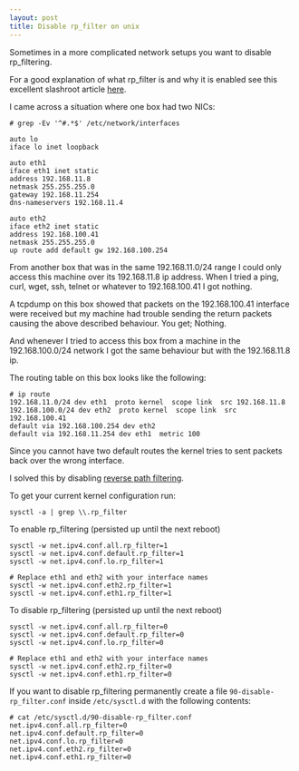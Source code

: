 ```yaml
---
layout: post
title: Disable rp_filter on unix
---
```


Sometimes in a more complicated network setups you want to disable
rp_filtering.

For a good explanation of what rp_filter is and why it is enabled see this
excellent slashroot article [here][rp_filter_slashroot].

<!-- more -->

I came across a situation where one box had two NICs:

    # grep -Ev '^#.*$' /etc/network/interfaces

    auto lo
    iface lo inet loopback

    auto eth1
    iface eth1 inet static
    address 192.168.11.8
    netmask 255.255.255.0
    gateway 192.168.11.254
    dns-nameservers 192.168.11.4

    auto eth2
    iface eth2 inet static
    address 192.168.100.41
    netmask 255.255.255.0
    up route add default gw 192.168.100.254


From another box that was in the same 192.168.11.0/24 range I could only access
this machine over its 192.168.11.8 ip address. When I tried a ping, curl, wget,
ssh, telnet or whatever to 192.168.100.41 I got nothing.

A tcpdump on this box showed that packets on the 192.168.100.41 interface were
received but my machine had trouble sending the return packets causing the
above described behaviour. You get; Nothing.

And whenever I tried to access this box from a machine in the 192.168.100.0/24
network I got the same behaviour but with the 192.168.11.8 ip.

The routing table on this box looks like the following:

    # ip route
    192.168.11.0/24 dev eth1  proto kernel  scope link  src 192.168.11.8 
    192.168.100.0/24 dev eth2  proto kernel  scope link  src 192.168.100.41 
    default via 192.168.100.254 dev eth2 
    default via 192.168.11.254 dev eth1  metric 100

Since you cannot have two default routes the kernel tries to sent packets back
over the wrong interface.

I solved this by disabling [reverse path filtering][rp_filter].

To get your current kernel configuration run:

    sysctl -a | grep \\.rp_filter


To enable rp_filtering (persisted up until the next reboot)

    sysctl -w net.ipv4.conf.all.rp_filter=1
    sysctl -w net.ipv4.conf.default.rp_filter=1
    sysctl -w net.ipv4.conf.lo.rp_filter=1

    # Replace eth1 and eth2 with your interface names
    sysctl -w net.ipv4.conf.eth2.rp_filter=1
    sysctl -w net.ipv4.conf.eth1.rp_filter=1



To disable  rp_filtering (persisted up until the next reboot)

    sysctl -w net.ipv4.conf.all.rp_filter=0
    sysctl -w net.ipv4.conf.default.rp_filter=0
    sysctl -w net.ipv4.conf.lo.rp_filter=0

    # Replace eth1 and eth2 with your interface names
    sysctl -w net.ipv4.conf.eth2.rp_filter=0
    sysctl -w net.ipv4.conf.eth1.rp_filter=0


If you want to disable rp_filtering permanently create a file
`90-disable-rp_filter.conf` inside `/etc/sysctl.d` with the following 
contents:

    # cat /etc/sysctl.d/90-disable-rp_filter.conf 
    net.ipv4.conf.all.rp_filter=0
    net.ipv4.conf.default.rp_filter=0
    net.ipv4.conf.lo.rp_filter=0
    net.ipv4.conf.eth2.rp_filter=0
    net.ipv4.conf.eth1.rp_filter=0


[rp_filter]: http://tldp.org/HOWTO/Adv-Routing-HOWTO/lartc.kernel.rpf.html
[rp_filter_slashroot]: http://www.slashroot.in/linux-kernel-rpfilter-settings-reverse-path-filtering
